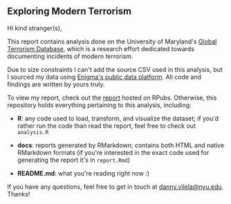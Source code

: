 ## Exploring Modern Terrorism

Hi kind stranger(s),

This report contains analysis done on the University of Maryland's [Global Terrorism Database](https://www.start.umd.edu/gtd/), which is a research effort dedicated towards documenting incidents of modern terrorism.

Due to size constraints I can't add the source CSV used in this analysis, but I sourced my data using [Enigma's public data platform](https://app.enigma.io/table/edu.umd.start.gtd). All code and findings are written by yours truly.

To view my report, check out the [report](http://rpubs.com/dataframe_/terrorism) hosted on RPubs. Otherwise, this repository holds everything pertaining to this analysis, including:

* **R**: any code used to load, transform, and visualize the dataset; if you'd rather run the code than read the report, feel free to check out `analysis.R`

* **docs**: reports generated by RMarkdown; contains both HTML and native RMarkdown formats (if you're interested in the exact code used for generating the report it's in `report.Rmd`)

* **README.md**: what you're reading right now :)

If you have any questions, feel free to get in touch at <danny.vilela@nyu.edu>. Thanks!
